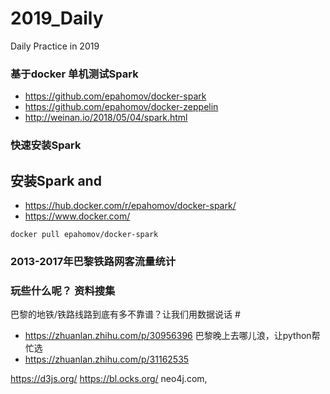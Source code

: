 # 2019_Daily
Daily Practice in 2019

### 基于docker 单机测试Spark
- https://github.com/epahomov/docker-spark
- https://github.com/epahomov/docker-zeppelin
- http://weinan.io/2018/05/04/spark.html
### 快速安装Spark
安装Spark and 
--------------------------------------------------------------------------------
- https://hub.docker.com/r/epahomov/docker-spark/
- https://www.docker.com/

`docker pull epahomov/docker-spark`

### 2013-2017年巴黎铁路网客流量统计
### 玩些什么呢？ 资料搜集
巴黎的地铁/铁路线路到底有多不靠谱？让我们用数据说话 #
- https://zhuanlan.zhihu.com/p/30956396
巴黎晚上去哪儿浪，让python帮忙选
- https://zhuanlan.zhihu.com/p/31162535


https://d3js.org/
https://bl.ocks.org/
neo4j.com,
